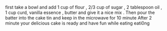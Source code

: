 first take a bowl and add 1 cup of flour , 2/3 cup of sugar , 2 tablespoon oil , 1 cup curd, vanilla essence , butter and give it a nice mix .
Then pour the batter into the cake tin and keep  in the microwave for 10 minute 
After 2 minute your delicious cake is ready and have fun while eating eati0ng           